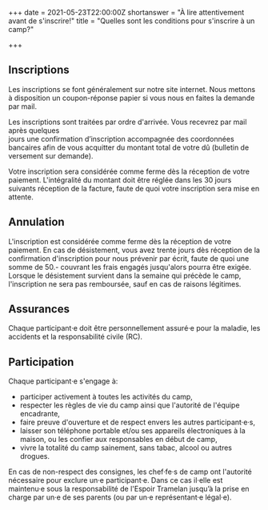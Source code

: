 +++
date = 2021-05-23T22:00:00Z
shortanswer = "À lire attentivement avant de s'inscrire!"
title = "Quelles sont les conditions pour s'inscrire à un camp?"

+++
## Inscriptions

Les inscriptions se font généralement sur notre site internet. Nous mettons à disposition un coupon-réponse papier si vous nous en faites la demande par mail.

Les inscriptions sont traitées par ordre d'arrivée. Vous recevrez par mail après quelques  
jours une confirmation d’inscription accompagnée des coordonnées bancaires afin de vous acquitter du montant total de votre dû (bulletin de versement sur demande).

Votre inscription sera considérée comme ferme dès la réception de votre paiement. L'intégralité du montant doit être réglée dans les 30 jours suivants réception de la facture, faute de quoi votre inscription sera mise en attente.

## Annulation

L'inscription est considérée comme ferme dès la réception de votre paiement. En cas de désistement, vous avez trente jours dès réception de la confirmation d'inscription pour  nous prévenir par écrit, faute de quoi une somme de 50.- couvrant les frais engagés jusqu'alors pourra être exigée. Lorsque le désistement survient dans la semaine qui précède le camp, l'inscription ne sera pas remboursée, sauf en cas de raisons légitimes.

## Assurances

Chaque participant·e doit être personnellement assuré·e pour la maladie, les accidents et la responsabilité civile (RC).

## Participation

Chaque participant·e s'engage à:  
* participer activement à toutes les activités du camp,
* respecter les règles de vie du camp ainsi que l'autorité de l'équipe encadrante,
* faire preuve d'ouverture et de respect envers les autres participant·e·s,
* laisser son téléphone portable et/ou ses appareils électroniques à la maison, ou les confier aux responsables en début de camp,
* vivre la totalité du camp sainement, sans tabac, alcool ou autres drogues.

En cas de non-respect des consignes, les chef·fe·s de camp ont l'autorité nécessaire pour exclure un·e participant·e. Dans ce cas il·elle est maintenu·e sous la responsabilité de l'Espoir Tramelan jusqu’à la prise en charge par un·e de ses parents (ou par un·e représentant·e légal·e).
